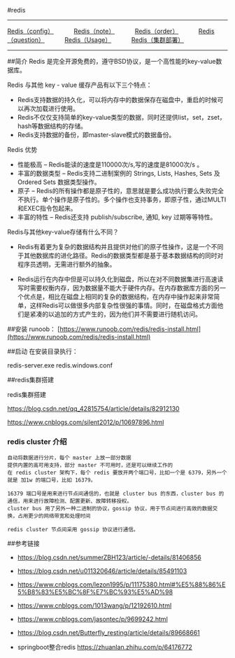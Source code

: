 #redis 

---
<a href="#" onclick="refreshRedisContent('config')">Redis（config）</a>&emsp;&emsp;&emsp;
<a href="#" onclick="refreshRedisContent('note')">Redis（note）</a>&emsp;&emsp;&emsp;
<a href="#" onclick="refreshRedisContent('order')">Redis（order）</a>&emsp;&emsp;&emsp;
<a href="#" onclick="refreshRedisContent('question')">Redis（question）</a>&emsp;&emsp;&emsp;
<a href="#" onclick="refreshRedisContent('usage')">Redis（Usage）</a>&emsp;&emsp;&emsp;
<a href="#" onclick="refreshRedisContent('cluster')">Redis（集群部署）</a>&emsp;&emsp;&emsp;

---

##简介
Redis 是完全开源免费的，遵守BSD协议，是一个高性能的key-value数据库。

Redis 与其他 key - value 缓存产品有以下三个特点：

- Redis支持数据的持久化，可以将内存中的数据保存在磁盘中，重启的时候可以再次加载进行使用。
- Redis不仅仅支持简单的key-value类型的数据，同时还提供list，set，zset，hash等数据结构的存储。
- Redis支持数据的备份，即master-slave模式的数据备份。

Redis 优势

- 性能极高 – Redis能读的速度是110000次/s,写的速度是81000次/s 。
- 丰富的数据类型 – Redis支持二进制案例的 Strings, Lists, Hashes, Sets 及 Ordered Sets 数据类型操作。
- 原子 – Redis的所有操作都是原子性的，意思就是要么成功执行要么失败完全不执行。单个操作是原子性的。多个操作也支持事务，即原子性，通过MULTI和EXEC指令包起来。
- 丰富的特性 – Redis还支持 publish/subscribe, 通知, key 过期等等特性。

Redis与其他key-value存储有什么不同？

- Redis有着更为复杂的数据结构并且提供对他们的原子性操作，这是一个不同于其他数据库的进化路径。Redis的数据类型都是基于基本数据结构的同时对程序员透明，无需进行额外的抽象。

- Redis运行在内存中但是可以持久化到磁盘，所以在对不同数据集进行高速读写时需要权衡内存，因为数据量不能大于硬件内存。在内存数据库方面的另一个优点是，相比在磁盘上相同的复杂的数据结构，在内存中操作起来非常简单，这样Redis可以做很多内部复杂性很强的事情。同时，在磁盘格式方面他们是紧凑的以追加的方式产生的，因为他们并不需要进行随机访问。


##安装
runoob： [https://www.runoob.com/redis/redis-install.html](https://www.runoob.com/redis/redis-install.html)

##启动
在安装目录执行：
 
redis-server.exe redis.windows.conf


##redis集群搭建

redis集群搭建 

https://blog.csdn.net/qq_42815754/article/details/82912130

https://www.cnblogs.com/silent2012/p/10697896.html

### redis cluster 介绍
    自动将数据进行分片，每个 master 上放一部分数据
    提供内置的高可用支持，部分 master 不可用时，还是可以继续工作的
    在 redis cluster 架构下，每个 redis 要放开两个端口号，比如一个是 6379，另外一个就是 加1w 的端口号，比如 16379。
    
    16379 端口号是用来进行节点间通信的，也就是 cluster bus 的东西，cluster bus 的通信，用来进行故障检测、配置更新、故障转移授权。
    cluster bus 用了另外一种二进制的协议，gossip 协议，用于节点间进行高效的数据交换，占用更少的网络带宽和处理时间

    redis cluster 节点间采用 gossip 协议进行通信。
##参考链接
- https://blog.csdn.net/summerZBH123/article/-details/81406856
- https://blog.csdn.net/u011320646/article/details/85491103
- https://www.cnblogs.com/lezon1995/p/11175380.html#%E5%88%86%E5%B8%83%E5%BC%8F%E7%BC%93%E5%AD%98
- https://www.cnblogs.com/1013wang/p/12192610.html
- https://www.cnblogs.com/jasontec/p/9699242.html
- https://blog.csdn.net/Butterfly_resting/article/details/89668661

- springboot整合redis    https://zhuanlan.zhihu.com/p/64176772

